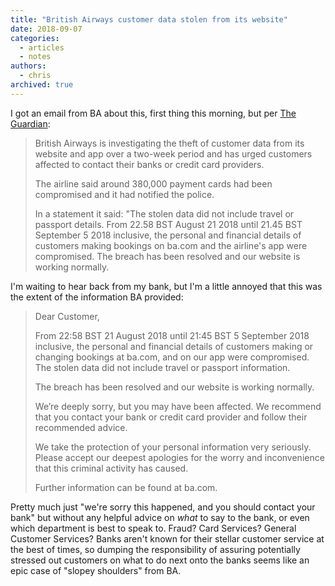 ```yaml
---
title: "British Airways customer data stolen from its website"
date: 2018-09-07
categories:
  - articles
  - notes
authors:
  - chris
archived: true
---
```


I got an email from BA about this, first thing this morning, but per [The Guardian](https://www.theguardian.com/business/2018/sep/06/british-airways-customer-data-stolen-from-its-website):

> British Airways is investigating the theft of customer data from its website and app over a two-week period and has urged customers affected to contact their banks or credit card providers.
>
> The airline said around 380,000 payment cards had been compromised and it had notified the police.
>
> In a statement it said: "The stolen data did not include travel or passport details. From 22.58 BST August 21 2018 until 21.45 BST September 5 2018 inclusive, the personal and financial details of customers making bookings on ba.com and the airline's app were compromised. The breach has been resolved and our website is working normally.

I'm waiting to hear back from my bank, but I'm a little annoyed that this was the extent of the information BA provided:

> Dear Customer,
>
> From 22:58 BST 21 August 2018 until 21:45 BST 5 September 2018 inclusive, the personal and financial details of customers making or changing bookings at ba.com, and on our app were compromised. The stolen data did not include travel or passport information.
>
> The breach has been resolved and our website is working normally.
>
> We’re deeply sorry, but you may have been affected. We recommend that you contact your bank or credit card provider and follow their recommended advice.
>
> We take the protection of your personal information very seriously. Please accept our deepest apologies for the worry and inconvenience that this criminal activity has caused.
>
> Further information can be found at ba.com.

Pretty much just "we're sorry this happened, and you should contact your bank" but without any helpful advice on _what_ to say to the bank, or even which department is best to speak to. Fraud? Card Services? General Customer Services? Banks aren't known for their stellar customer service at the best of times, so dumping the responsibility of assuring potentially stressed out customers on what to do next onto the banks seems like an epic case of "slopey shoulders" from BA.
